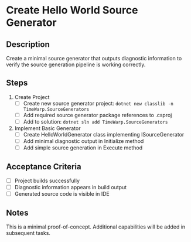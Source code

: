 # Create Hello World Source Generator

## Description
Create a minimal source generator that outputs diagnostic information to verify the source generation pipeline is working correctly.

## Steps
1. Create Project
   - [ ] Create new source generator project: `dotnet new classlib -n TimeWarp.SourceGenerators`
   - [ ] Add required source generator package references to .csproj
   - [ ] Add to solution: `dotnet sln add TimeWarp.SourceGenerators`

2. Implement Basic Generator
   - [ ] Create HelloWorldGenerator class implementing ISourceGenerator
   - [ ] Add minimal diagnostic output in Initialize method
   - [ ] Add simple source generation in Execute method

## Acceptance Criteria
- [ ] Project builds successfully
- [ ] Diagnostic information appears in build output
- [ ] Generated source code is visible in IDE

## Notes
This is a minimal proof-of-concept. Additional capabilities will be added in subsequent tasks.
